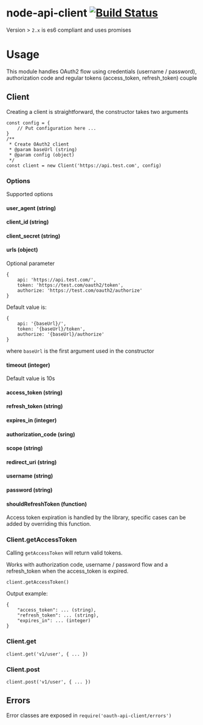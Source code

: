 # node-api-client [![Build Status](https://travis-ci.org/enzomacri/api-client.svg?branch=emacri-ft-es6)](https://travis-ci.org/enzomacri/api-client)

Version > `2.x` is es6 compliant and uses promises

# Usage

This module handles OAuth2 flow using credentials (username / password), authorization code and regular tokens (access_token, refresh_token) couple

## Client

Creating a client is straightforward, the constructor takes two arguments

```
const config = {
    // Put configuration here ...
}
/**
 * Create OAuth2 client
 * @param baseUrl (string)
 * @param config (object)
 */
const client = new Client('https://api.test.com', config)
```

### Options
Supported options

#### user_agent (string)

#### client_id (string)

#### client_secret (string)

#### urls (object)

Optional parameter

```
{
    api: 'https://api.test.com/',
    token: 'https://test.com/oauth2/token',
    authorize: 'https://test.com/oauth2/authorize'
}
```

Default value is:

```
{
    api: '{baseUrl}/',
    token: '{baseUrl}/token',
    authorize: '{baseUrl}/authorize'
}
```

where `baseUrl` is the first argument used in the constructor

#### timeout (integer)

Default value is 10s

#### access_token (string)

#### refresh_token (string)

#### expires_in (integer)

#### authorization_code (sring)

#### scope (string)

#### redirect_uri (string)

#### username (string)

#### password (string)

#### shouldRefreshToken (function)

Access token expiration is handled by the library, specific cases can be added by overriding this function.

### Client.getAccessToken

Calling `getAccessToken` will return valid tokens.

Works with authorization code, username / password flow and a refresh_token when the access_token is expired.

```
client.getAccessToken()
```

Output example:

```
{
    "access_token": ... (string),
    "refresh_token": ... (string),
    "expires_in": ... (integer)
}
```

### Client.get

```
client.get('v1/user', { ... })
```

### Client.post

```
client.post('v1/user', { ... })
```

## Errors

Error classes are exposed in `require('oauth-api-client/errors')`
